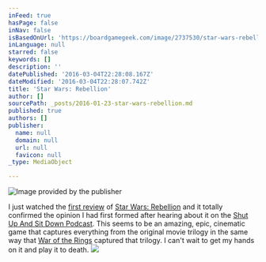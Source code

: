 ```yaml
---
inFeed: true
hasPage: false
inNav: false
isBasedOnUrl: 'https://boardgamegeek.com/image/2737530/star-wars-rebellion'
inLanguage: null
starred: false
keywords: []
description: ''
datePublished: '2016-03-04T22:28:08.167Z'
dateModified: '2016-03-04T22:28:07.742Z'
title: 'Star Wars: Rebellion'
author: []
sourcePath: _posts/2016-01-23-star-wars-rebellion.md
published: true
authors: []
publisher:
  name: null
  domain: null
  url: null
  favicon: null
_type: MediaObject

---
```

![Image provided by the publisher](https://s3-us-west-2.amazonaws.com/the-grid-img/p/283fc473eb7b8395147a4f5c196c73e9f5f1c65e.png)

I just watched the [first review][0] of [Star Wars: Rebellion][1] and it totally confirmed the opinion I had first formed after hearing about it on the [Shut Up And Sit Down Podcast][2]. This seems to be an amazing, epic, cinematic game that captures everything from the original movie trilogy in the same way that [War of the Rings][3] captured that trilogy. I can't wait to get my hands on it and play it to death.
![](https://s3-us-west-2.amazonaws.com/the-grid-img/p/6e29fd5601756ac81308d0a6fbe5ed44ac2c71fe.png)

[0]: https://www.youtube.com/watch?v=-zF6xDu4EG4
[1]: https://boardgamegeek.com/boardgame/187645/star-wars-rebellion
[2]: http://www.shutupandsitdown.com/podcast/episode/podcast-35/
[3]: https://boardgamegeek.com/boardgame/115746/war-ring-second-edition